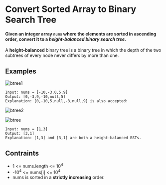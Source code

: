 # Convert Sorted Array to Binary Search Tree
#### Given an integer array ```nums``` where the elements are sorted in **ascending order**, convert it to a ***height-balanced** binary search tree.*

A **height-balanced** binary tree is a binary tree in which the depth of the two subtrees of every node never differs by more than one.

## Examples
![btree1](https://user-images.githubusercontent.com/66882470/126492746-4bf9074e-080e-4246-a532-c091b59ef724.jpg)
```
Input: nums = [-10,-3,0,5,9]
Output: [0,-3,9,-10,null,5]
Explanation: [0,-10,5,null,-3,null,9] is also accepted:
```
![btree2](https://user-images.githubusercontent.com/66882470/126492595-f08382aa-c996-48fa-9dc2-85e7e1a6b469.jpg)

![btree](https://user-images.githubusercontent.com/66882470/126492643-1be9abd9-dd34-4e3c-8ace-a22c760f5f61.jpg)
```
Input: nums = [1,3]
Output: [3,1]
Explanation: [1,3] and [3,1] are both a height-balanced BSTs.
```
## Contraints
* 1 <= nums.length <= 10<sup>4</sup>
* -10<sup>4</sup> <= nums[i] <= 10<sup>4</sup>
* nums is sorted in a **strictly increasing** order.
